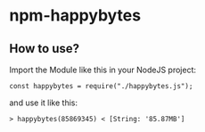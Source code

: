 # npm-happybytes

## How to use?

Import the Module like this in your NodeJS project:

``const happybytes = require("./happybytes.js"); ``

and use it like this:

``> happybytes(85869345)
< [String: '85.87MB'] ``
